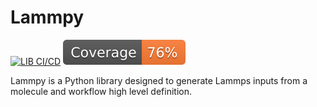 # Lammpy

[![LIB CI/CD](https://github.com/madreher/lammpsinputbuilder/actions/workflows/ci.yml/badge.svg)](https://github.com/madreher/lammpsinputbuilder/actions/workflows/ci.yml)
[![Coverage badge](https://raw.githubusercontent.com/madreher/lammpsinputbuilder/python-coverage-comment-action-data/badge.svg)](https://htmlpreview.github.io/?https://github.com/madreher/lammpsinputbuilder/blob/python-coverage-comment-action-data/htmlcov/index.html)

Lammpy is a Python library designed to generate Lammps inputs from a molecule and workflow high level definition.
